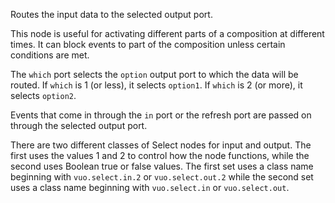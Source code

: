 Routes the input data to the selected output port.

This node is useful for activating different parts of a composition at different times. It can block events to part of the composition unless certain conditions are met.

The `which` port selects the `option` output port to which the data will be routed. If `which` is 1 (or less), it selects `option1`. If `which` is 2 (or more), it selects `option2`.

Events that come in through the `in` port or the refresh port are passed on through the selected output port.

There are two different classes of Select nodes for input and output. The first uses the values 1 and 2 to control how the node functions, while the second uses Boolean true or false values. The first set uses a class name beginning with `vuo.select.in.2` or `vuo.select.out.2` while the second set uses a class name beginning with `vuo.select.in` or `vuo.select.out`.
